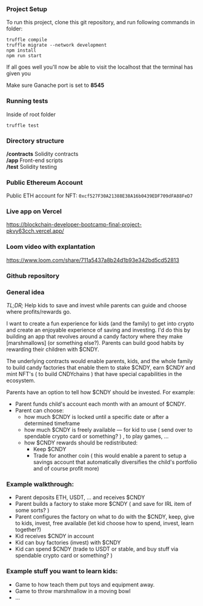 ### Project Setup
To run this project, clone this git repository, 
and run following commands in folder:
```
truffle compile
truffle migrate --network development
npm install
npm run start
```

If all goes well you'll now be able to visit the localhost that the terminal has given you

Make sure Ganache port is set to **8545**

### Running tests
Inside of root folder
```
truffle test
```

### Directory structure
**/contracts** Solidity contracts<br>
**/app** Front-end scripts<br>
**/test** Solidity testing

### Public Ethereum Account

Public ETH account for NFT: ```0xcf527F30A21388E38A16b0439EDF709dFA88FeD7```

### Live app on Vercel

https://blockchain-developer-bootcamp-final-project-pkvy63cch.vercel.app/

### Loom video with explantation
https://www.loom.com/share/711a5437a8b24d1b93e342bd5cd52813

### Github repository



### General idea

*TL;DR;* Help kids to save and invest while parents can guide and choose where profits/rewards go. 

I want to create a fun experience for kids (and the family) to get into crypto and create an enjoyable experience of saving and investing. I'd do this by building an app that revolves around a candy factory where they make [marshmallows] (or something else?). Parents can build good habits by rewarding their children with $CNDY. 

The underlying contracts would enable parents, kids, and the whole family to build candy factories that enable them to stake $CNDY, earn $CNDY and mint NFT's ( to build CNDYchains ) that have special capabilities in the ecosystem.

Parents have an option to tell how $CNDY should be invested. For example: 

- Parent funds child's account each month with an amount of $CNDY.
- Parent can choose:
    - how much $CNDY is locked until a specific date or after a determined timeframe
    - how much $CNDY is freely available — for kid to use ( send over to spendable crypto card or something? ) , to play games, ...
    - how $CNDY rewards should be redistributed:
        - Keep $CNDY
        - Trade for another coin ( this would enable a parent to setup a savings account that automatically diversifies the child's portfolio and of course profit more)

### Example walkthrough:

- Parent deposits ETH, USDT, ... and receives $CNDY
- Parent builds a factory to stake more $CNDY ( and save for IRL item of some sorts? )
- Parent configures the factory on what to do with the $CNDY, keep, give to kids, invest, free available (let kid choose how to spend, invest, learn together?)
- Kid receives $CNDY in account
- Kid can buy factories (invest) with $CNDY
- Kid can spend $CNDY (trade to USDT or stable, and buy stuff via spendable crypto card or something? )

### Example stuff you want to learn kids:

- Game to how teach them put toys and equipment away.
- Game to throw marshmallow in a moving bowl
- ...
